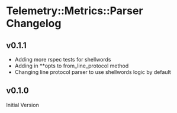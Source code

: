# Telemetry::Metrics::Parser Changelog

## v0.1.1
* Adding more rspec tests for shellwords
* Adding in **opts to from_line_protocol method
* Changing line protocol parser to use shellwords logic by default

## v0.1.0
Initial Version
